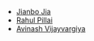 - [Jianbo Jia](https://github.com/coryjia)
- [Rahul Pillai](https://github.com/theGeekyLad)
- [Avinash Vijayvargiya](https://github.com/avinash14022002)
